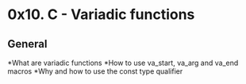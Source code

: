# **0x10. C - Variadic functions**

## General

*What are variadic functions
*How to use va_start, va_arg and va_end macros
*Why and how to use the const type qualifier

